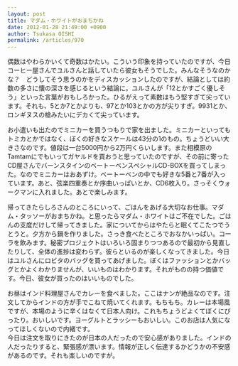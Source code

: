 ```yaml
---
layout: post
title: マダム・ホワイトがおまちかね
date: 2012-01-28 21:49:00 +0900
author: Tsukasa OISHI
permalink: /articles/970
---
```



偶数はやわらかいくて奇数はかたい。こういう印象を持っていたのですが、今日コーヒー屋さんでユルさんと話していたら彼女もそうでした。みんなそうなのかな？　どうしてそう思うのかをディスカッションしたのですが、結論としては約数の多さに懐の深さを感じるという結論に。ユルさんが「12とかすごく優しそう」といった言葉がおもしろかった。ひるがえって素数はもう堅すぎて尖っています。それも、5とか7とかよりも、97とか103とかの方が尖りすぎ。9931とか、ロンギヌスの槍みたいにデカくて尖っています。  

お小遣いも出たのでミニカーを買うつもりで家を出ました。ミニカーといってもトミカとかではなく、ぼくの好きなスケールは43分の1のもの。ちょうどいい大きさなのです。値段は一台5000円から2万円くらいします。また相模原のTamtamにでもいってガヤルドを買おうと思っていたのですが、その前に寄ったCD屋さんでバーンスタインのベートーベンスペシャルCD-BOXを買ってしまった。なのでミニカーはおあずけ。ベートーベンの中でも好きな5番と7番が入っています。あと、弦楽四重奏とか序曲いっぱいとか、CD6枚入り。さっそくウォークマンに入れました。あとで楽しみます。  

帰ってきたらしろさんのところにいって、ごはんをあげる大切なお仕事。マダム・タッソーがおまちかね。と思ったらマダム・ホワイトはご不在でした。ごはんの支度だけして帰ってきました。家についてからはやたらと眠くてこたつでうとうと。夕方から鍋を作りました。さっき食べたところでおなかいっぱい。コーラを飲みます。秘密プロジェクトはいろいろ固まりつつあるので最初から見直したりして、全体の進捗は変わらず。彼らといるのが楽しくなってきました。今日はユルさんにロビタのバッグを買ってあげました。ぼくはファッションとかバッグとかよくわかりませんが、いいものはわかります。それがものの持つ価値です。今日、彼女が買ったのはいいものでした。  

お昼はインド料理屋さんでカレーを食べました。ここはナンが絶品なのです。注文してからインドの方が手でこねて焼いてくれます。もちもち。カレーは本場風ですが、本場のように辛くはなくて日本人向け。これもちょうどよくてぼくにぴったり。おいしいです。ヨーグルトとラッシーもおいしい。このお店は人気になってほしくないので内緒です。  
今日は注文を取りにきたのが日本の人だったので安心感がありました。インドの人だったりすると、緊張感が漂います。情報が正しく伝達するかどうかの不安感があるのです。それも楽しいのですが。  

